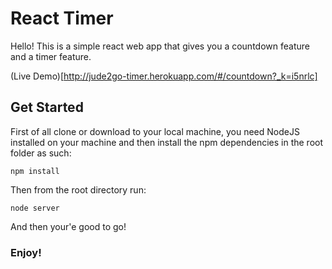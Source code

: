 # React Timer

Hello! This is a simple react web app that gives you a countdown feature and a timer feature.

(Live Demo)[http://jude2go-timer.herokuapp.com/#/countdown?_k=i5nrlc]

## Get Started

First of all clone or download to your local machine, you need NodeJS installed on your machine and then install the npm dependencies in the root folder as such:
```
npm install
```
Then from the root directory run:
```
node server
```
And then your'e good to go!

### Enjoy!
